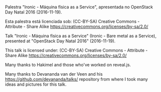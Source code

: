Palestra "Ironic - Máquina física as a Service", apresentada no OpenStack Day Natal 2016 (2016-11-19).

Esta palestra está licenciada sob: (CC-BY-SA) Creative Commons - Attribute - Share Alike https://creativecommons.org/licenses/by-sa/2.0/

Talk "Ironic - Máquina física as a Service" (Ironic - Bare metal as a Service), presented at "OpenStack Day Natal 2016" (2016-11-19).

This talk is licensed under: (CC-BY-SA) Creative Commons - Attribute - Share Alike https://creativecommons.org/licenses/by-sa/2.0/

Many thanks to Hakimel and those who've worked on reveal.js.

Many thanks to Devananda van der Veen and his https://github.com/devananda/talks/ repository from where I took many ideas and pictures for this talk.
